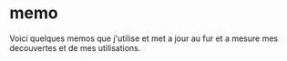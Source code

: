 # memo

Voici quelques memos que j'utilise et met a jour au fur et a mesure mes decouvertes et de mes utilisations.

